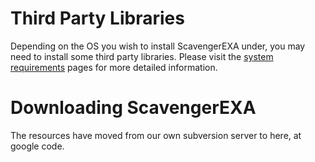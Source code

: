 # Third Party Libraries #

Depending on the OS you wish to install ScavengerEXA under, you may need to install some third party libraries. Please visit the [system requirements](http://code.google.com/p/scavengerexa/wiki/system_requirements) pages for more detailed information.

# Downloading ScavengerEXA #

The resources have moved from our own subversion server to here, at google code.